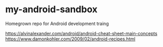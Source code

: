 # my-android-sandbox
Homegrown repo for Android development traing


https://alvinalexander.com/android/android-cheat-sheet-main-concepts
https://www.damonkohler.com/2009/02/android-recipes.html
